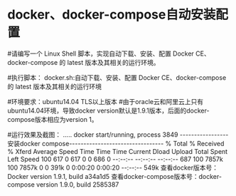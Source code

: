 # docker、docker-compose自动安装配置
#请编写一个 Linux Shell 脚本，实现自动下载、安装、配置 Docker CE、docker-compose 的 latest 版本及其相关的运行环境。

#执行脚本：
docker.sh:自动下载、安装、配置 Docker CE、docker-compose 的 latest 版本及其相关的运行环境

#环境要求：ubuntu14.04 TLS以上版本
#由于oracle云和阿里云上只有ubuntu14.04环境，导致docker version默认是1.9.1版本，后面的docker-compose版本相应为version 1。

#运行效果及截图：
.....
docker start/running, process 3849
-----------------安装docker compose---------------------------------
  % Total    % Received % Xferd  Average Speed   Time    Time     Time  Current
                                 Dload  Upload   Total   Spent    Left  Speed
100   617    0   617    0     0    686      0 --:--:-- --:--:-- --:--:--   687
100 7857k  100 7857k    0     0   391k      0  0:00:20  0:00:20 --:--:--  549k
查看docker版本号：Docker version 1.9.1, build a34a1d5
查看docker-compose版本号：docker-compose version 1.9.0, build 2585387
